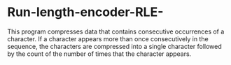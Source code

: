 # Run-length-encoder-RLE-
This program compresses data that contains consecutive occurrences of a character. If a character appears more than once consecutively in the sequence, the characters are compressed into a single character followed by the count of the number of times that the character appears.
